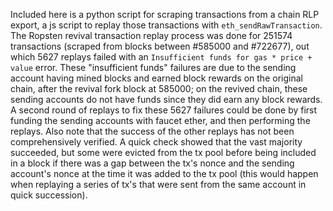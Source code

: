 Included here is a python script for scraping transactions from a chain RLP export, a js script to replay those transactions with `eth_sendRawTransaction`. The Ropsten revival transaction replay process was done for 251574 transactions (scraped from blocks between #585000 and #722677), out which 5627 replays failed with an `Insufficient funds for gas * price + value` error. These "insufficient funds" failures are due to the sending account having mined blocks and earned block rewards on the original chain, after the revival fork block at 585000; on the revived chain, these sending accounts do not have funds since they did earn any block rewards. A second round of replays to fix these 5627 failures could be done by first funding the sending accounts with faucet ether, and then performing the replays. Also note that the success of the other replays has not been comprehensively verified. A quick check showed that the vast majority succeeded, but some were evicted from the tx pool before being included in a block if there was a gap between the tx's nonce and the sending account's nonce at the time it was added to the tx pool (this would happen when replaying a series of tx's that were sent from the same account in quick succession).
